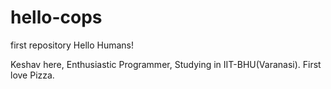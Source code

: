 # hello-cops
first repository
Hello Humans!

Keshav here, Enthusiastic Programmer, Studying in IIT-BHU(Varanasi). First love Pizza.
